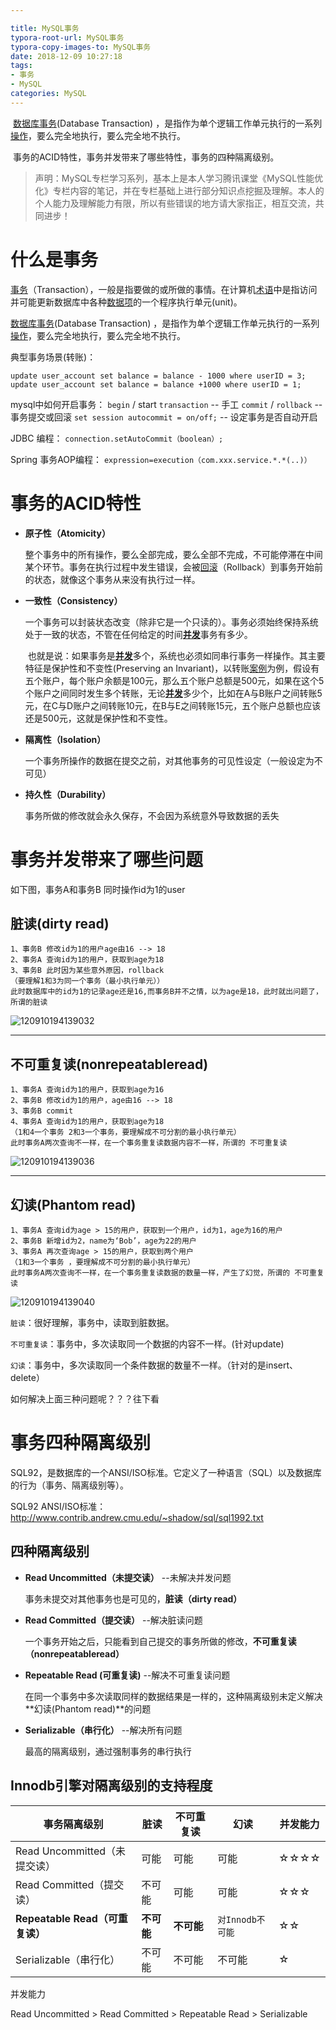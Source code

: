 ```yaml
---

title: MySQL事务
typora-root-url: MySQL事务
typora-copy-images-to: MySQL事务
date: 2018-12-09 10:27:18
tags: 
- 事务
- MySQL
categories: MySQL
---
```


​	[数据库事务](https://baike.baidu.com/item/%E6%95%B0%E6%8D%AE%E5%BA%93%E4%BA%8B%E5%8A%A1/9744607)(Database Transaction) ，是指作为单个逻辑工作单元执行的一系列[操作](https://baike.baidu.com/item/%E6%93%8D%E4%BD%9C/33052)，要么完全地执行，要么完全地不执行。

​	事务的ACID特性，事务并发带来了哪些特性，事务的四种隔离级别。

<!-- more -->

> 声明：MySQL专栏学习系列，基本上是本人学习腾讯课堂《MySQL性能优化》专栏内容的笔记，并在专栏基础上进行部分知识点挖掘及理解。本人的个人能力及理解能力有限，所以有些错误的地方请大家指正，相互交流，共同进步！

# 什么是事务

[事务](https://baike.baidu.com/item/%E4%BA%8B%E5%8A%A1/5945882)（Transaction），一般是指要做的或所做的事情。在计算机[术语](https://baike.baidu.com/item/%E6%9C%AF%E8%AF%AD)中是指访问并可能更新数据库中各种[数据项](https://baike.baidu.com/item/%E6%95%B0%E6%8D%AE%E9%A1%B9/3227309)的一个程序执行单元(unit)。

[数据库事务](https://baike.baidu.com/item/%E6%95%B0%E6%8D%AE%E5%BA%93%E4%BA%8B%E5%8A%A1/9744607)(Database Transaction) ，是指作为单个逻辑工作单元执行的一系列[操作](https://baike.baidu.com/item/%E6%93%8D%E4%BD%9C/33052)，要么完全地执行，要么完全地不执行。



典型事务场景(转账)：

```mysql
update user_account set balance = balance - 1000 where userID = 3;
update user_account set balance = balance +1000 where userID = 1;
```

mysql中如何开启事务：
`begin` / start `transaction` -- 手工
`commit` / `rollback` -- 事务提交或回滚
`set session autocommit = on/off;` -- 设定事务是否自动开启

JDBC 编程：
`connection.setAutoCommit（boolean）;`

Spring 事务AOP编程：
`expression=execution（com.xxx.service.*.*(..)）`

# 事务的ACID特性

- **原子性（Atomicity）**

  ​	整个事务中的所有操作，要么全部完成，要么全部不完成，不可能停滞在中间某个环节。事务在执行过程中发生错误，会被[回滚](https://baike.baidu.com/item/%E5%9B%9E%E6%BB%9A)（Rollback）到事务开始前的状态，就像这个事务从来没有执行过一样。

- **一致性（Consistency）**

  ​	一个事务可以封装状态改变（除非它是一个只读的）。事务必须始终保持系统处于一致的状态，不管在任何给定的时间[**并发**](https://baike.baidu.com/item/%E5%B9%B6%E5%8F%91)事务有多少。

  ​	也就是说：如果事务是[**并发**](https://baike.baidu.com/item/%E5%B9%B6%E5%8F%91)多个，系统也必须如同串行事务一样操作。其主要特征是保护性和不变性(Preserving an Invariant)，以转账[案例](https://baike.baidu.com/item/%E6%A1%88%E4%BE%8B)为例，假设有五个账户，每个账户余额是100元，那么五个账户总额是500元，如果在这个5个账户之间同时发生多个转账，无论[**并发**](https://baike.baidu.com/item/%E5%B9%B6%E5%8F%91)多少个，比如在A与B账户之间转账5元，在C与D账户之间转账10元，在B与E之间转账15元，五个账户总额也应该还是500元，这就是保护性和不变性。

- **隔离性（Isolation）**

  一个事务所操作的数据在提交之前，对其他事务的可见性设定（一般设定为不可见）

- **持久性（Durability）**

  事务所做的修改就会永久保存，不会因为系统意外导致数据的丢失

# 事务并发带来了哪些问题

如下图，事务A和事务B 同时操作id为1的user

## 脏读(dirty read)

```mysql
1、事务B 修改id为1的用户age由16 --> 18
2、事务A 查询id为1的用户，获取到age为18
3、事务B 此时因为某些意外原因，rollback
（要理解1和3为同一个事务（最小执行单元））
此时数据库中的id为1的记录age还是16,而事务B并不之情，以为age是18，此时就出问题了，所谓的脏读
```

![120910194139032](/120910194139032.Png)

------

## 不可重复读(nonrepeatableread)

```mysql
1、事务A 查询id为1的用户，获取到age为16
2、事务B 修改id为1的用户，age由16 --> 18
3、事务B commit
4、事务A 查询id为1的用户，获取到age为18
（1和4一个事务 2和3一个事务，要理解成不可分割的最小执行单元）
此时事务A两次查询不一样，在一个事务重复读数据内容不一样，所谓的 不可重复读
```

![120910194139036](/120910194139036.Png)

------

## 幻读(Phantom read)

```
1、事务A 查询id为age > 15的用户，获取到一个用户，id为1，age为16的用户
2、事务B 新增id为2，name为‘Bob’，age为22的用户
3、事务A 再次查询age > 15的用户，获取到两个用户
（1和3一个事务 ，要理解成不可分割的最小执行单元）
此时事务A两次查询不一样，在一个事务重复读数据的数量一样，产生了幻觉，所谓的 不可重复读
```

![120910194139040](/120910194139040.Png)

`脏读`：很好理解，事务中，读取到脏数据。

`不可重复读`：事务中，多次读取同一个数据的内容不一样。(针对update)

`幻读`：事务中，多次读取同一个条件数据的数量不一样。（针对的是insert、delete）



如何解决上面三种问题呢？？？往下看

# 事务四种隔离级别

SQL92，是数据库的一个ANSI/ISO标准。它定义了一种语言（SQL）以及数据库的行为（事务、隔离级别等）。

SQL92 ANSI/ISO标准：
http://www.contrib.andrew.cmu.edu/~shadow/sql/sql1992.txt

## 四种隔离级别

- **Read Uncommitted（未提交读）** --未解决并发问题

  事务未提交对其他事务也是可见的，**脏读（dirty read）**

- **Read Committed（提交读）** --解决脏读问题

  一个事务开始之后，只能看到自己提交的事务所做的修改，**不可重复读（nonrepeatableread）**

- **Repeatable Read (可重复读)** --解决不可重复读问题

  在同一个事务中多次读取同样的数据结果是一样的，这种隔离级别未定义解决**幻读(Phantom read)**的问题

- **Serializable（串行化）** --解决所有问题

  最高的隔离级别，通过强制事务的串行执行

## Innodb引擎对隔离级别的支持程度

| 事务隔离级别                    | 脏读       | 不可重复读 | 幻读             | 并发能力 |
| ------------------------------- | ---------- | ---------- | ---------------- | -------- |
| Read Uncommitted（未提交读）    | 可能       | 可能       | 可能             | ☆☆☆☆     |
| Read Committed（提交读）        | 不可能     | 可能       | 可能             | ☆☆☆      |
| **Repeatable Read（可重复读）** | **不可能** | **不可能** | `对Innodb不可能` | ☆☆       |
| Serializable（串行化）          | 不可能     | 不可能     | 不可能           | ☆        |

并发能力 

Read Uncommitted > Read Committed > Repeatable Read > Serializable